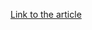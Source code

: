 [Link to the article](https://thehackernews.com/2025/08/why-siem-rules-fail-and-how-to-fix-them.html)
